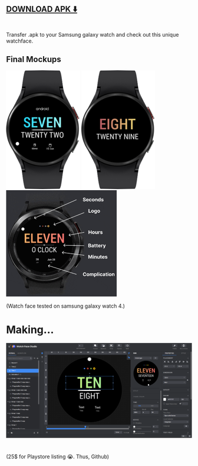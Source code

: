 ## [DOWNLOAD APK ⬇️](https://github.com/pratikkarbhal/WearOS_Minimal/raw/main/com.pratikkarbhal.watchface.apk)
#
Transfer .apk to your Samsung galaxy watch and check out this unique watchface. 

## Final Mockups 
<img src="mockup2.png" width="200" />   <img src="AODmockup.png" width="200" />
<img src="mockup1.gif" width="300" /> 

(Watch face tested on samsung galaxy watch 4.)

# Making...
![Watch Face Studio](WFStudio.png)

#
#
(25$ for Playstore listing 😭. Thus, Github)
